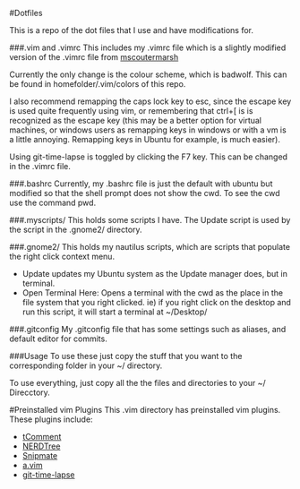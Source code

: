 #Dotfiles

  This is a repo of the dot files that I use and have modifications for.

###.vim and .vimrc
  This includes my .vimrc file which is a slightly modified version of the .vimrc
file from [mscoutermarsh](https://github.com/mscoutermarsh)

  Currently the only change is the colour scheme, which is badwolf. This can be
found in homefolder/.vim/colors of this repo.

  I also recommend remapping the caps lock key to esc, since the escape key is
used quite frequently using vim, or remembering that ctrl+\[ is is recognized
as the escape key (this may be a better option for virtual machines, or windows
users as remapping keys in windows or with a vm is a little annoying. Remapping
keys in Ubuntu for example, is much easier).

  Using git-time-lapse is toggled by clicking the F7 key. This can be changed in
the .vimrc file.

###.bashrc
  Currently, my .bashrc file is just the default with ubuntu but modified so that
the shell prompt does not show the cwd. To see the cwd use the command pwd.

###.myscripts/
  This holds some scripts I have. The Update script is used by the script in the
.gnome2/ directory.

###.gnome2/
  This holds my nautilus scripts, which are scripts that populate the right
click context menu.
  * Update updates my Ubuntu system as the Update manager does, but in terminal.
  * Open Terminal Here: Opens a terminal with the cwd as the place in the file
    system that you right clicked. ie) if you right click on the desktop and run
this script, it will start a terminal at ~/Desktop/

###.gitconfig
  My .gitconfig file that has some settings such as aliases, and default editor
for commits.

###Usage
  To use these just copy the stuff that you want to the corresponding folder in
your ~/ directory.

  To use everything, just copy all the the files and directories to your ~/
Direcctory.

#Preinstalled vim Plugins
This .vim directory has preinstalled vim plugins. These plugins include:
  * [tComment](http://github.com/vim-scripts/tComment)
  * [NERDTree](https://github.com/scrooloose/nerdtree)
  * [Snipmate](https://github.com/msanders/snipmate.vim)
  * [a.vim](https://github.com/vim-scripts/a.vim)
  * [git-time-lapse](https://github.com/vim-scripts/git-time-lapse)

